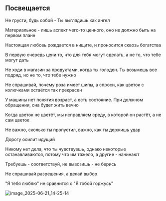## Посвещается

Не грусти, будь собой - Ты выглядишь как ангел

Материальное - лишь аспект чего-то ценного, оно не должно быть на первом плане

Настоящая любовь рождается в нищите, и проносится сквозь богатства

В первую очередь цени то, что для тебя могут сделать, а не то, что тебе могут дать

Не ходи в магазин за продуктами, когда ты голоден. Ты возьмешь все подряд, но не то, что тебе нужно

Не спрашивай, почему роза имеет шипы, а спроси, как цветок с колючками остаётся так прекрасен

У машины нет понятия возраст, а есть состояние. При должном обращении, она будет жить вечно

Когда цветок не цветёт, мы исправляем среду, в которой он растёт, а не сам цветок

Не важно, сколько ты пропустил, важно, как ты держишь удар

Дорогу осилит идущий

Никому нет дела, что ты чувствуешь, однако некоторые останавливаются, потому что им тяжело, а другие - начинают

Требуешь - соответствуй, не вывозишь - не берись

Не спрашивай разрешения, а делай выбор

"Я тебя люблю" не сравнится с "Я тобой горжусь"

![image_2025-06-21_14-25-14](https://github.com/user-attachments/assets/27fbaeb0-0497-4069-b304-a1babd0dbe98)

